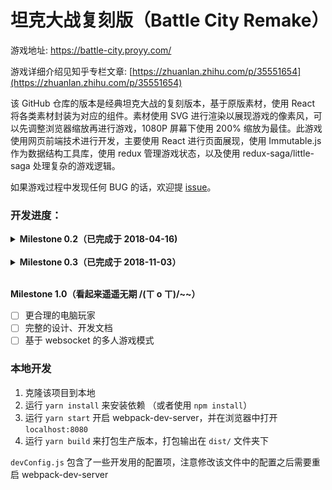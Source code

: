 # 坦克大战复刻版（Battle City Remake）

游戏地址: https://battle-city.proyy.com/

游戏详细介绍见知乎专栏文章: [https://zhuanlan.zhihu.com/p/35551654](https://zhuanlan.zhihu.com/p/35551654)

该 GitHub 仓库的版本是经典坦克大战的复刻版本，基于原版素材，使用 React 将各类素材封装为对应的组件。素材使用 SVG 进行渲染以展现游戏的像素风，可以先调整浏览器缩放再进行游戏，1080P 屏幕下使用 200% 缩放为最佳。此游戏使用网页前端技术进行开发，主要使用 React 进行页面展现，使用 Immutable.js 作为数据结构工具库，使用 redux 管理游戏状态，以及使用 redux-saga/little-saga 处理复杂的游戏逻辑。

如果游戏过程中发现任何 BUG 的话，欢迎提 [issue](https://github.com/proyy/battle-city/issues/new)。

### 开发进度：

<details>
  <summary><b>Milestone 0.2（已完成于 2018-04-16)</b></summary>

- [x] 游戏的基本框架
- [x] 单人模式
- [x] 展览页面
- [x] 关卡编辑器与自定义关卡管理

</details><br>

<details>
  <summary><b>Milestone 0.3（已完成于 2018-11-03）</b></summary>

- [x] 性能优化
- [x] 完整的游戏音效（有一些小瑕疵）
- [x] 双人模式（已完成）

</details><br>

**Milestone 1.0（看起来遥遥无期 /(ㄒ o ㄒ)/~~）**

- [ ] 更合理的电脑玩家
- [ ] 完整的设计、开发文档
- [ ] 基于 websocket 的多人游戏模式

### 本地开发

1.  克隆该项目到本地
2.  运行 `yarn install` 来安装依赖 （或者使用 `npm install`）
3.  运行 `yarn start` 开启 webpack-dev-server，并在浏览器中打开 `localhost:8080`
4.  运行 `yarn build` 来打包生产版本，打包输出在 `dist/` 文件夹下

`devConfig.js` 包含了一些开发用的配置项，注意修改该文件中的配置之后需要重启 webpack-dev-server
